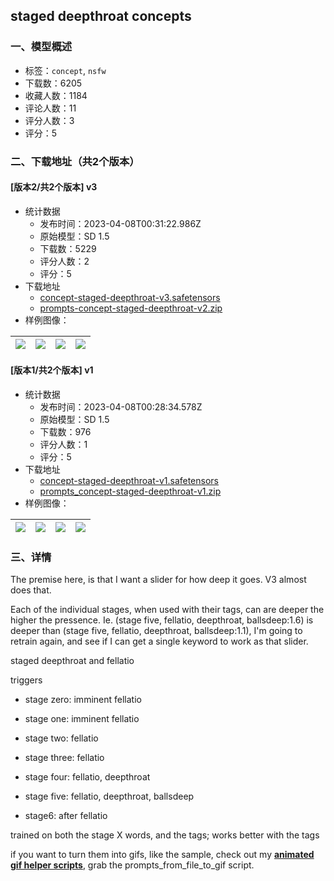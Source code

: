 ## staged deepthroat concepts
### 一、模型概述

- 标签：`concept`, `nsfw`
- 下载数：6205
- 收藏人数：1184
- 评论人数：11
- 评分人数：3
- 评分：5

### 二、下载地址（共2个版本）

#### [版本2/共2个版本] v3

- 统计数据
  - 发布时间：2023-04-08T00:31:22.986Z
  - 原始模型：SD 1.5
  - 下载数：5229
  - 评分人数：2
  - 评分：5
- 下载地址
  - [concept-staged-deepthroat-v3.safetensors](https://civitai.com/api/download/models/39546)
  - [prompts-concept-staged-deepthroat-v2.zip](https://civitai.com/api/download/models/39546?type=Training%20Data)
- 样例图像：

| <img src="https://image.civitai.com/xG1nkqKTMzGDvpLrqFT7WA/1f6b364b-203f-4a1e-fe79-a166a6c96200/width=450/437855.jpeg" /> | <img src="https://image.civitai.com/xG1nkqKTMzGDvpLrqFT7WA/cabd2ddf-501d-4756-2356-047cc1631000/width=450/437856.jpeg" /> | <img src="https://image.civitai.com/xG1nkqKTMzGDvpLrqFT7WA/e6a1959b-e235-476e-fc6e-db4b96cbc600/width=450/437860.jpeg" /> | <img src="https://image.civitai.com/xG1nkqKTMzGDvpLrqFT7WA/7b37b440-54af-4345-d706-741d6febf300/width=450/437861.jpeg" /> |
| ---- | ---- | ---- | ---- |

#### [版本1/共2个版本] v1

- 统计数据
  - 发布时间：2023-04-08T00:28:34.578Z
  - 原始模型：SD 1.5
  - 下载数：976
  - 评分人数：1
  - 评分：5
- 下载地址
  - [concept-staged-deepthroat-v1.safetensors](https://civitai.com/api/download/models/37749)
  - [prompts_concept-staged-deepthroat-v1.zip](https://civitai.com/api/download/models/37749?type=Training%20Data)
- 样例图像：

| <img src="https://image.civitai.com/xG1nkqKTMzGDvpLrqFT7WA/d7fef463-1169-44f4-5118-3abea2314d00/width=450/417093.jpeg" /> | <img src="https://image.civitai.com/xG1nkqKTMzGDvpLrqFT7WA/1ca26ab1-3b8a-4853-ecae-a7934af10700/width=450/417096.jpeg" /> | <img src="https://image.civitai.com/xG1nkqKTMzGDvpLrqFT7WA/ff149353-3cbc-4dc0-35c2-f2098c371900/width=450/417101.jpeg" /> | <img src="https://image.civitai.com/xG1nkqKTMzGDvpLrqFT7WA/d410d3f9-f8d6-4896-f225-aa9be5424900/width=450/417102.jpeg" /> |
| ---- | ---- | ---- | ---- |


### 三、详情
<p>The premise here, is that I want a slider for how deep it goes. V3 almost does that.</p><p>Each of the individual stages, when used with their tags, can are deeper the higher the pressence. Ie. (stage five, fellatio, deepthroat, ballsdeep:1.6) is deeper than (stage five, fellatio, deepthroat, ballsdeep:1.1), I'm going to retrain again, and see if I can get a single keyword to work as that slider.</p><p>staged deepthroat and fellatio</p><p>triggers</p><ul><li><p>stage zero: imminent fellatio</p></li><li><p>stage one: imminent fellatio</p></li><li><p>stage two: fellatio</p></li><li><p>stage three: fellatio</p></li><li><p>stage four: fellatio, deepthroat</p></li><li><p>stage five: fellatio, deepthroat, ballsdeep</p></li><li><p>stage6: after fellatio</p></li></ul><p>trained on both the stage X words, and the tags; works better with the tags</p><p>if you want to turn them into gifs, like the sample, check out my <a target="_blank" rel="ugc" href="https://civitai.com/models/28366/animated-gif-helper-scripts"><strong>animated gif helper scripts</strong></a>, grab the prompts_from_file_to_gif script.</p>